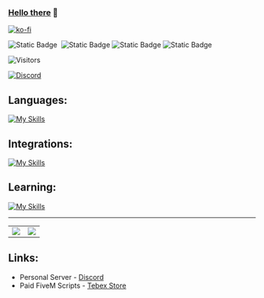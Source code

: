 ### [Hello there](https://i.giphy.com/xTiIzJSKB4l7xTouE8.webp) 👋

[![ko-fi](https://ko-fi.com/img/githubbutton_sm.svg)](https://ko-fi.com/Y8Y1WM2E6)

![Static Badge](https://img.shields.io/badge/Spoken%20Languages-636363)&nbsp;&nbsp;![Static Badge](https://img.shields.io/badge/English-012169)&nbsp;![Static Badge](https://img.shields.io/badge/Français-ce1127)&nbsp;![Static Badge](https://img.shields.io/badge/Deutsch-ffce00) 

![Visitors](https://komarev.com/ghpvc/?username=Maximus7474&label=Visitors)

[![Discord](https://img.shields.io/discord/1230456494139506709?style=flat&logo=discord&logoColor=white&label=Discord&labelColor=5865F2&color=7289DA)](https://discord.gg/wCcsEcUhzf)

## Languages:
[![My Skills](https://skillicons.dev/icons?i=html,css,js,ts,py,lua,sql&theme=dark)](https://skillicons.dev)
## Integrations:
[![My Skills](https://skillicons.dev/icons?i=discord,bots,discordjs,github,sqlite,react&theme=dark)](https://skillicons.dev)
## Learning:
[![My Skills](https://skillicons.dev/icons?i=cpp&theme=dark)](https://skillicons.dev)

<hr style="border-radius: 50px";>
<p align="center">
  <table style="border: 0; border-collapse: collapse;">
    <tr>
      <td style="border: 0;">
        <img src="https://github-readme-stats.vercel.app/api/top-langs/?username=Maximus7474&layout=compact&hide_border=true&theme=dark" />
      </td>
      <td style="border: 0;">
        <img src="https://github-readme-stats.vercel.app/api?username=Maximus7474&show_icons=true&theme=dark&show=reviews,prs_merged_percentage&hide_border=true" />
      </td>
    </tr>
  </table>
</p>


## Links:
- Personal Server - [Discord](https://discord.gg/wCcsEcUhzf)
- Paid FiveM Scripts - [Tebex Store](https://maximus-scripts.tebex.io/category/2765572)
